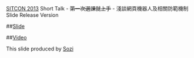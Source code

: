 [SITCON 2013](http://sitcon.org/2013) Short Talk - <del>第一次選課就上手</del> - 淺談網頁機器人及相關防範機制 Slide Release Version

##[Slide](http://denny0223.github.io/sitcon2013-shorttalk/)

##[Video](http://www.youtube.com/watch?v=Yg7I98RpKEg)

This slide produced by [Sozi](http://sozi.baierouge.fr)
